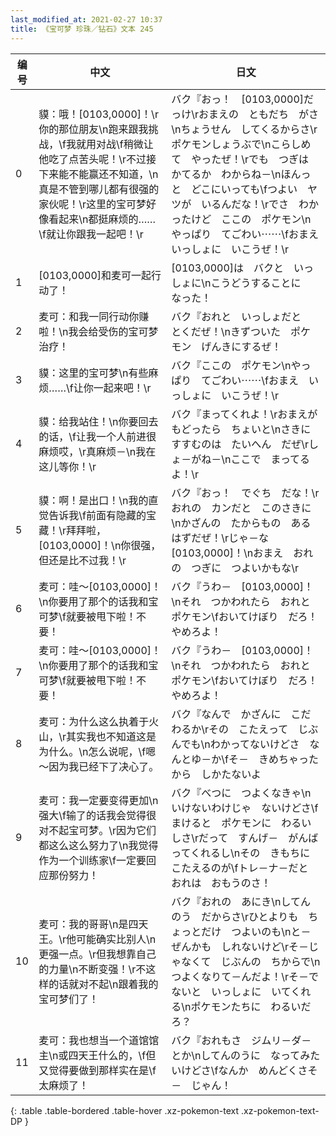 ```yaml
---
last_modified_at: 2021-02-27 10:37
title: 《宝可梦 珍珠／钻石》文本 245
---
```

| 编号 | 中文 | 日文 |
| ---- | ---- | ---- |
| 0 | 貘：哦！[0103,0000]！\r你的那位朋友\n跑来跟我挑战，\f我就用对战\f稍微让他吃了点苦头呢！\r不过接下来能不能赢还不知道，\n真是不管到哪儿都有很强的家伙呢！\r这里的宝可梦好像看起来\n都挺麻烦的……\f就让你跟我一起吧！\r | バク『おっ！　[0103,0000]だっけ\rおまえの　ともだち　がさ\nちょうせん　してくるからさ\rポケモンしょうぶで\nこらしめて　やったぜ！\rでも　つぎは　かてるか　わからね－\nほんっと　どこにいっても\fつよい　ヤツが　いるんだな！\rでさ　わかったけど　ここの　ポケモン\nやっぱり　てごわい⋯⋯\fおまえ　いっしょに　いこうぜ！\r |
| 1 | [0103,0000]和麦可一起行动了！ | [0103,0000]は　バクと　いっしょに\nこうどうすることに　なった！ |
| 2 | 麦可：和我一同行动你赚啦！\n我会给受伤的宝可梦治疗！ | バク『おれと　いっしょだと　とくだぜ！\nきずついた　ポケモン　げんきにするぜ！ |
| 3 | 貘：这里的宝可梦\n有些麻烦……\f让你一起来吧！\r | バク『ここの　ポケモン\nやっぱり　てごわい⋯⋯\fおまえ　いっしょに　いこうぜ！\r |
| 4 | 貘：给我站住！\n你要回去的话，\f让我一个人前进很麻烦哎，\r真麻烦－\n我在这儿等你！\r | バク『まってくれよ！\rおまえが　もどったら　ちょいと\nさきに　すすむのは　たいへん　だぜ\rしょ－がね－\nここで　まってるよ！\r |
| 5 | 貘：啊！是出口！\n我的直觉告诉我\f前面有隐藏的宝藏！\r拜拜啦，[0103,0000]！\n你很强，但还是比不过我！\r | バク『おっ！　でぐち　だな！\rおれの　カンだと　このさきに\nかざんの　たからもの　あるはずだぜ！\rじゃ－な　[0103,0000]！\nおまえ　おれの　つぎに　つよいかもな\r |
| 6 | 麦可：哇～[0103,0000]！\n你要用了那个的话我和宝可梦\f就要被甩下啦！不要！ | バク『うわ－　[0103,0000]！\nそれ　つかわれたら　おれと　ポケモン\fおいてけぼり　だろ！　やめろよ！ |
| 7 | 麦可：哇～[0103,0000]！\n你要用了那个的话我和宝可梦\f就要被甩下啦！不要！ | バク『うわ－　[0103,0000]！\nそれ　つかわれたら　おれと　ポケモン\fおいてけぼり　だろ！　やめろよ！ |
| 8 | 麦可：为什么这么执着于火山，\r其实我也不知道这是为什么。\n怎么说呢，\f嗯～因为我已经下了决心了。 | バク『なんで　かざんに　こだわるか\rその　こたえって　じぶんでも\nわかってないけどさ　なんとゆ－か\fそ－　きめちゃったから　しかたないよ |
| 9 | 麦可：我一定要变得更加\n强大\f输了的话我会觉得很对不起宝可梦。\r因为它们都这么这么努力了\n我觉得作为一个训练家\f一定要回应那份努力！ | バク『べつに　つよくなきゃ\nいけないわけじゃ　ないけどさ\fまけると　ポケモンに　わるいしさ\rだって　すんげ－　がんばってくれるし\nその　きもちに　こたえるのが\fトレ－ナ－だと　おれは　おもうのさ！ |
| 10 | 麦可：我的哥哥\n是四天王。\r他可能确实比别人\n更强一点。\r但我想靠自己的力量\n不断变强！\r不这样的话就对不起\n跟着我的宝可梦们了！ | バク『おれの　あにき\nしてんのう　だからさ\rひとよりも　ちょっとだけ　つよいのも\nと－ぜんかも　しれないけど\rそ－じゃなくて　じぶんの　ちからで\nつよくなりて－んだよ！\rそ－でないと　いっしょに　いてくれる\nポケモンたちに　わるいだろ？ |
| 11 | 麦可：我也想当一个道馆馆主\n或四天王什么的，\f但又觉得要做到那样实在是\f太麻烦了！ | バク『おれもさ　ジムリ－ダ－とか\nしてんのうに　なってみたいけどさ\fなんか　めんどくさそ－　じゃん！ |
{: .table .table-bordered .table-hover .xz-pokemon-text .xz-pokemon-text-DP }